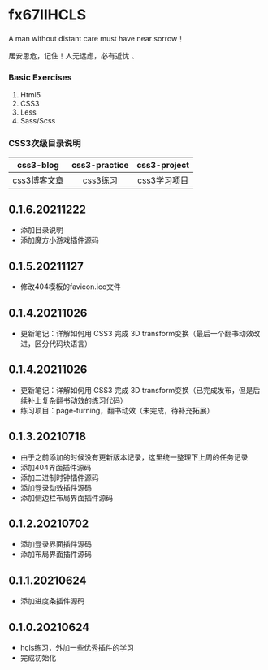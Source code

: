 # fx67llHCLS
A man without distant care must have near sorrow！

居安思危，记住！人无远虑，必有近忧
、

### Basic Exercises
1. Html5  
2. CSS3  
3. Less 
4. Sass/Scss  


### CSS3次级目录说明
|  css3-blog   | css3-practice  |  css3-project  |
|  :----:  |  :----:  |  :----:  |
|  css3博客文章  |  css3练习  |  css3学习项目  |


## 0.1.6.20211222
* 添加目录说明  
* 添加魔方小游戏插件源码  

## 0.1.5.20211127
* 修改404模板的favicon.ico文件  

## 0.1.4.20211026
* 更新笔记：详解如何用 CSS3 完成 3D transform变换（最后一个翻书动效改进，区分代码块语言）  

## 0.1.4.20211026
* 更新笔记：详解如何用 CSS3 完成 3D transform变换（已完成发布，但是后续补上复杂翻书动效的练习代码）  
* 练习项目：page-turning，翻书动效（未完成，待补充拓展）  

## 0.1.3.20210718  
* 由于之前添加的时候没有更新版本记录，这里统一整理下上周的任务记录  
* 添加404界面插件源码  
* 添加二进制时钟插件源码  
* 添加登录动效插件源码
* 添加侧边栏布局界面插件源码

## 0.1.2.20210702  
* 添加登录界面插件源码  
* 添加布局界面插件源码  

## 0.1.1.20210624  
* 添加进度条插件源码  

## 0.1.0.20210624  
* hcls练习，外加一些优秀插件的学习  
* 完成初始化  